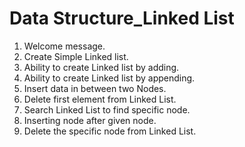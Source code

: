 # Data Structure_Linked List
1) Welcome message.
2) Create Simple Linked list.
3) Ability to create Linked list by adding.
4) Ability to create Linked list by appending.
5) Insert data in between two Nodes.
6) Delete first element from Linked List.
7) Search Linked List to find specific node.
8) Inserting node after given node.
9) Delete the specific node from Linked List.
